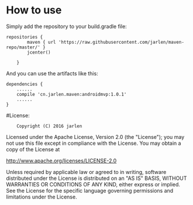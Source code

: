 # How to use

Simply add the repository to your build.gradle file:

```
repositories {
        maven { url 'https://raw.githubusercontent.com/jarlen/maven-repo/master/' }
        jcenter()

    }
```

And you can use the artifacts like this:

```
dependencies {
    ......
    compile 'cn.jarlen.maven:androidmvp:1.0.1'
    ......
}
```

#License:
        
        Copyright (C) 2016 jarlen
  
  Licensed under the Apache License, Version 2.0 (the "License");
  you may not use this file except in compliance with the License.
  You may obtain a copy of the License at
  
  http://www.apache.org/licenses/LICENSE-2.0
  
  Unless required by applicable law or agreed to in writing, software
  distributed under the License is distributed on an "AS IS" BASIS,
  WITHOUT WARRANTIES OR CONDITIONS OF ANY KIND, either express or implied.
  See the License for the specific language governing permissions and
  limitations under the License.

